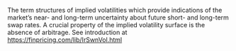 The term structures of implied volatilities which provide indications of the market’s near- and long-term uncertainty about future short- and long-term swap rates. A crucial property of the implied volatility surface is the absence of arbitrage. See introduction at https://finpricing.com/lib/IrSwnVol.html
